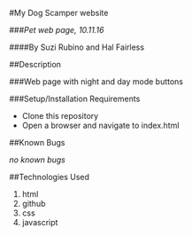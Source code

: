 #My Dog Scamper website

###_Pet web page, 10.11.16_

####By Suzi Rubino and Hal Fairless

##Description

###Web page with night and day mode buttons

###Setup/Installation Requirements

* Clone this repository
* Open a browser and navigate to index.html

##Known Bugs

_no known bugs_

##Technologies Used

1. html
2. github
3. css
4. javascript
